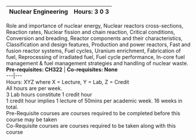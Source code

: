 **Nuclear Engineering** | **Hours: 3 0 3**  
---|---  
Role and importance of nuclear energy, Nuclear reactors cross-sections, Reaction rates, Nuclear fission and chain reaction, Critical conditions, Conversion and breading, Reactor components and their characteristics, Classification and design features, Production and power reactors, Fast and fusion reactor systems, Fuel cycles, Uranium enrichment, Fabrication of fuel, Reprocessing of irradiated fuel, Fuel cycle performance, In-core fuel management & fuel management strategies and handling of nuclear waste. 
**Pre-requisites: CH322** | **Co-requisites: None**  
---|---  
Hours: XYZ where X = Lecture, Y = Lab, Z = Credit  
All hours are per week.  
3 Lab hours constitute 1 credit hour  
1 credit hour implies 1 lecture of 50mins per academic week. 16 weeks in total.  
Pre-Requisite courses are courses required to be completed before this course may be taken  
Co-Requisite courses are courses required to be taken along with this course
